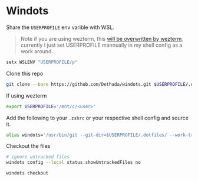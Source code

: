 # Windots

Share the `USERPROFILE` env varible with WSL.

> Note if you are using wezterm, this [will be overwritten by wezterm](https://wezterm.org/config/lua/config/term.html), currently I just set USERPROFILE mannually in my shell config as a work around.
```powershell
setx WSLENV "USERPROFILE/p"
```

Clone this repo
```bash
git clone --bare https://github.com/Dethada/windots.git $USERPROFILE/.dotfiles
```

If using wezterm
```bash
export USERPROFILE='/mnt/c/<user>'
```

Add the following to your `.zshrc` or your respective shell config and source it.
```bash
alias windots='/usr/bin/git --git-dir=$USERPROFILE/.dotfiles/ --work-tree=$USERPROFILE'
```

Checkout the files
```bash
# ignore untracked files
windots config --local status.showUntrackedFiles no

windots checkout
```

